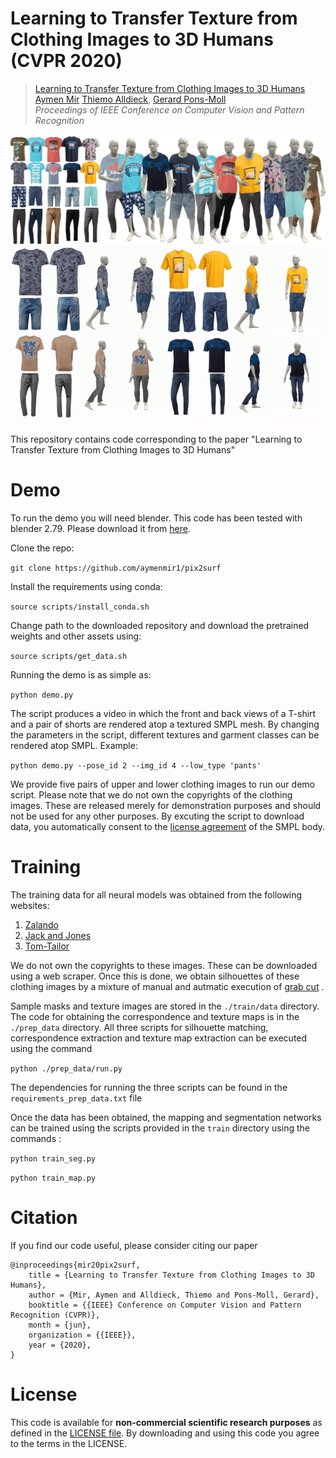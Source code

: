 # Learning to Transfer Texture from Clothing Images to 3D Humans (CVPR 2020)

>[Learning to Transfer Texture from Clothing Images to 3D Humans](https://arxiv.org/abs/2003.02050)  
[Aymen Mir](https://virtualhumans.mpi-inf.mpg.de/people/Mir.html) [Thiemo Alldieck](https://virtualhumans.mpi-inf.mpg.de/people/Alldieck.html), [Gerard Pons-Moll](https://virtualhumans.mpi-inf.mpg.de/people/pons-moll.html)  
*Proceedings of IEEE Conference on Computer Vision and Pattern Recognition*

![Teaser](./teaser_new.jpg)
![Teaser_gif](./teaser_gif.gif)

This repository contains code corresponding to the paper "Learning to Transfer Texture from Clothing Images to 3D Humans"

# Demo

To run the demo you will need blender. This code has been tested with blender 2.79. Please download it from [here](https://download.blender.org/release/Blender2.79/). 

Clone the repo:

`git clone https://github.com/aymenmir1/pix2surf`

Install the requirements using conda:

`source scripts/install_conda.sh`

Change path to the downloaded repository and download the pretrained weights and other assets using:

`source scripts/get_data.sh`

Running the demo is as simple as:

`python demo.py` 

The script produces a video in which the front and back views of a T-shirt and a pair of shorts are rendered atop a textured SMPL mesh. 
By changing the parameters in the script, different textures and garment classes can be rendered atop SMPL. 
Example:

`python demo.py --pose_id 2 --img_id 4 --low_type 'pants'`

We provide five pairs of upper and lower clothing images to run our demo script. Please note that we do not own the copyrights of the clothing images. These are released merely for demonstration purposes and should not be used for any other purposes.
By excuting the script to download data, you automatically consent to the [license agreement](https://smpl.is.tue.mpg.de/bodylicense) of the SMPL body.

# Training
The training data for all neural models was obtained from the following websites:
1) [Zalando](https://en.zalando.de/mens-clothing/)
2) [Jack and Jones](https://www.jackjones.com/de/de/jj/bekleidung/)
3) [Tom-Tailor](https://www.tom-tailor.eu/men-startpage)

We do not own the copyrights to these images. These can be downloaded using a web scraper.
Once this is done, we obtain silhouettes of these clothing images by a mixture of manual and autmatic execution of [grab cut](https://docs.opencv.org/3.4/d8/d83/tutorial_py_grabcut.html) .

Sample masks and texture images are stored in the `./train/data` directory. 
The code for obtaining the correspondence and texture maps is in the `./prep_data` directory. All three scripts for silhouette matching, correspondence extraction and texture map extraction can be executed using the command

`python ./prep_data/run.py`

The dependencies for running the three scripts can be found in the `requirements_prep_data.txt` file

Once the data has been obtained, the mapping and segmentation networks can be trained using the scripts provided in the `train` directory using the commands :

`python train_seg.py`

`python train_map.py`

# Citation
If you find our code useful, please consider citing our paper 

```
@inproceedings{mir20pix2surf,
    title = {Learning to Transfer Texture from Clothing Images to 3D Humans},  
    author = {Mir, Aymen and Alldieck, Thiemo and Pons-Moll, Gerard},  
    booktitle = {{IEEE} Conference on Computer Vision and Pattern Recognition (CVPR)}, 
    month = {jun},
    organization = {{IEEE}},
    year = {2020},
} 
```

# License
This code is available for **non-commercial scientific research purposes** as defined in the [LICENSE file](./LICENSE.txt). By downloading and using this code you agree to the terms in the LICENSE. 
